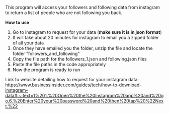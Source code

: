 This program will access your followers and following data from instagram to return a list of people who are not following you back.

**How to use**

1. Go to instagram to request for your data (**make sure it is in json format**) 
2. It will take about 20 minutes for instagram to email you a zipped folder of all your data
3. Once they have emailed you the folder, unzip the file and locate the folder "followers_and_following"
4. Copy the file path for the followers_1.json and following.json files
5. Paste the file paths in the code appropriately 
6. Now the program is ready to run




Link to website detailing how to request for your instagram data: https://www.businessinsider.com/guides/tech/how-to-download-instagram-data#:~:text=1%201.%20Open%20the%20Instagram%20app%20and%20go,6.%20Enter%20your%20password%20and%20then%20tap%20%22Next.%22
